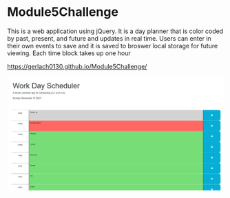 # Module5Challenge

This is a web application using jQuery.
It is a day planner that is color coded by past, present, and future and updates in real time.
Users can enter in their own events to save and it is saved to broswer local storage for future viewing.
Each time block takes up one hour

https://gerlach0130.github.io/Module5Challenge/

![Alt text](screenshotdayplanner.png)
